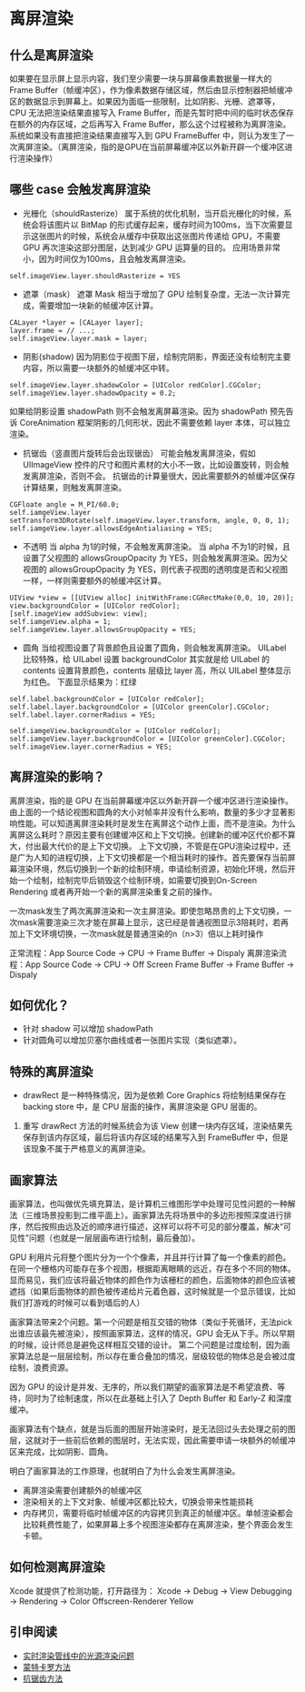 # 离屏渲染

## 什么是离屏渲染
如果要在显示屏上显示内容，我们至少需要一块与屏幕像素数据量一样大的 Frame Buffer（帧缓冲区），作为像素数据存储区域，然后由显示控制器把帧缓冲区的数据显示到屏幕上。如果因为面临一些限制，比如阴影、光栅、遮罩等，CPU 无法把渲染结果直接写入 Frame Buffer，而是先暂时把中间的临时状态保存在额外的内存区域，之后再写入 Frame Buffer，那么这个过程被称为离屏渲染。
系统如果没有直接把渲染结果直接写入到 GPU FrameBuffer 中，则认为发生了一次离屏渲染。（离屏渲染，指的是GPU在当前屏幕缓冲区以外新开辟一个缓冲区进行渲染操作）


## 哪些 case 会触发离屏渲染
- 光栅化（shouldRasterize）
属于系统的优化机制，当开启光栅化的时候，系统会将该图片以 BitMap 的形式缓存起来，缓存时间为100ms，当下次需要显示这张图片的时候，系统会从缓存中获取出这张图片传递给 GPU，不需要 GPU 再次渲染这部分图层，达到减少 GPU 运算量的目的。
应用场景非常小，因为时间仅为100ms，且会触发离屏渲染。 
```
self.imageView.layer.shouldRasterize = YES
```
- 遮罩（mask）
遮罩 Mask 相当于增加了 GPU 绘制复杂度，无法一次计算完成，需要增加一块新的帧缓冲区计算。
```
CALayer *layer = [CALayer layer];
layer.frame = // ...;
self.imageView.layer.mask = layer;
```
- 阴影(shadow)
因为阴影位于视图下层，绘制完阴影，界面还没有绘制完主要内容，所以需要一块额外的帧缓冲区中转。
```
self.imageView.layer.shadowColor = [UIColor redColor].CGColor;
self.imageView.layer.shadowOpacity = 0.2;
```
如果给阴影设置 shadowPath 则不会触发离屏幕渲染。因为 shadowPath 预先告诉 CoreAnimation 框架阴影的几何形状，因此不需要依赖 layer 本体，可以独立渲染。
- 抗锯齿（竖直图片旋转后会出现锯齿）
可能会触发离屏渲染，假如 UIImageView 控件的尺寸和图片素材的大小不一致，比如设置旋转，则会触发离屏渲染，否则不会。
抗锯齿的计算量很大，因此需要额外的帧缓冲区保存计算结果，则触发离屏渲染。
```
CGFloate angle = M_PI/60.0;
self.iamgeView.layer setTransform3DRotate(self.imageView.layer.transform, angle, 0, 0, 1);
self.iamgeView.layer.allowsEdgeAntialiasing = YES;
```
- 不透明
当 alpha 为1的时候，不会触发离屏渲染。
当 alpha 不为1的时候，且设置了父视图的 allowsGroupOpacity 为 YES，则会触发离屏渲染。因为父视图的 allowsGroupOpacity 为 YES，则代表子视图的透明度是否和父视图一样，一样则需要额外的帧缓冲区计算。
```
UIView *view = [[UIView alloc] initWithFrame:CGRectMake(0,0, 10, 20)];
view.backgroundColor = [UIColor redColor];
[self.imageView addSubview: view];
self.iamgeView.alpha = 1;  
self.iamgeView.layer.allowsGroupOpacity = YES;
```
- 圆角
当给视图设置了背景颜色且设置了圆角，则会触发离屏渲染。
UILabel 比较特殊，给 UILabel 设置 backgroundColor 其实就是给 UILabel 的 contents 设置背景颜色，contents 层级比 layer 高，所以 UILabel 整体显示为红色。
下面显示结果为：红绿  

```
self.label.backgroundColor = [UIColor redColor];
self.label.layer.backgroundColor = [UIColor greenColor].CGColor;
self.label.layer.cornerRadius = YES;

self.iamgeView.backgroundColor = [UIColor redColor];
self.iamgeView.layer.backgroundColor = [UIColor greenColor].CGColor;
self.imageView.layer.cornerRadius = YES;
```

##  离屏渲染的影响？
离屏渲染，指的是 GPU 在当前屏幕缓冲区以外新开辟一个缓冲区进行渲染操作。由上面的一个结论视图和圆角的大小对帧率并没有什么影响，数量的多少才显著影响性能。可以知道离屏渲染耗时是发生在离屏这个动作上面，而不是渲染。为什么离屏这么耗时？原因主要有创建缓冲区和上下文切换。创建新的缓冲区代价都不算大，付出最大代价的是上下文切换。
上下文切换，不管是在GPU渲染过程中，还是广为人知的进程切换，上下文切换都是一个相当耗时的操作。首先要保存当前屏幕渲染环境，然后切换到一个新的绘制环境，申请绘制资源，初始化环境，然后开始一个绘制，绘制完毕后销毁这个绘制环境，如需要切换到On-Screen Rendering 或者再开始一个新的离屏渲染重复之前的操作。 

一次mask发生了两次离屏渲染和一次主屏渲染。即使忽略昂贵的上下文切换，一次mask需要渲染三次才能在屏幕上显示，这已经是普通视图显示3陪耗时，若再加上下文环境切换，一次mask就是普通渲染的n（n>3）倍以上耗时操作

正常流程：App Source Code -> CPU -> Frame Buffer -> Dispaly
离屏渲染流程：App Source Code -> CPU -> Off Screen Frame Buffer -> Frame Buffer -> Dispaly
## 如何优化？
- 针对 shadow 可以增加 shadowPath
- 针对圆角可以增加贝塞尔曲线或者一张图片实现（类似遮罩）。

## 特殊的离屏渲染
- drawRect 是一种特殊情况，因为是依赖 Core Graphics 将绘制结果保存在 backing store 中，是 CPU 层面的操作，离屏渲染是 GPU 层面的。

1. 重写 drawRect 方法的时候系统会为该 View 创建一块内存区域，渲染结果先保存到该内存区域，最后将该内存区域的结果写入到 FrameBuffer 中，但是该现象不属于严格意义的离屏渲染。

## 画家算法
画家算法，也叫做优先填充算法，是计算机三维图形学中处理可见性问题的一种解法（三维场景投影到二维平面上）。画家算法先将场景中的多边形按照深度进行排序，然后按照由远及近的顺序进行描述，这样可以将不可见的部分覆盖，解决“可见性”问题（也就是一层层画布进行绘制，最后叠加）。

GPU 利用片元将整个图片分为一个个像素，并且并行计算了每一个像素的颜色。在同一个栅格内可能存在多个视图，根据距离眼睛的远近，存在多个不同的物体。显而易见，我们应该将最近物体的颜色作为该栅栏的颜色，后面物体的颜色应该被遮挡（如果后面物体的颜色被传递给片元着色器，这时候就是一个显示错误，比如我们打游戏的时候可以看到墙后的人）

画家算法带来2个问题。第一个问题是相互交错的物体（类似于死循环，无法pick出谁应该最先被渲染），按照画家算法，这样的情况，GPU 会无从下手。所以早期的时候，设计师总是避免这样相互交错的设计。
第二个问题是过度绘制，因为画家算法总是一层层绘制，所以存在重合叠加的情况，层级较低的物体总是会被过度绘制，浪费资源。

因为 GPU 的设计是并发、无序的，所以我们期望的画家算法是不希望浪费、等待，同时为了绘制速度，所以在此基础上引入了 Depth Buffer 和 Early-Z 和深度缓冲。

画家算法有个缺点，就是当后面的图层开始渲染时，是无法回过头去处理之前的图层，这就对于一些前后依赖的图层时，无法实现，因此需要申请一块额外的帧缓冲区来完成，比如阴影、圆角。

明白了画家算法的工作原理，也就明白了为什么会发生离屏渲染。
- 离屏渲染需要创建额外的帧缓冲区
- 渲染相关的上下文对象、帧缓冲区都比较大，切换会带来性能损耗
- 内存拷贝，需要将临时帧缓冲区的内容拷贝到真正的帧缓冲区。单帧渲染都会比较耗费性能了，如果屏幕上多个视图渲染都存在离屏渲染，整个界面会发生卡顿。


## 如何检测离屏渲染
Xcode 就提供了检测功能，打开路径为： Xcode -> Debug -> View Debugging -> Rendering -> Color Offscreen-Renderer Yellow




 
## 引申阅读
- [实时渲染管线中的光源渲染问题](https://zhuanlan.zhihu.com/p/392748735)
- [蒙特卡罗方法](https://wiki.mbalib.com/wiki/蒙特卡罗方法)
- [抗锯齿方法](https://zhuanlan.zhihu.com/p/56385707)